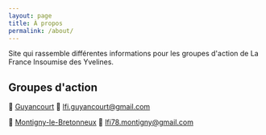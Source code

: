 ```yaml
---
layout: page
title: À propos
permalink: /about/
---
```

Site qui rassemble différentes informations pour les groupes d'action de La France Insoumise des Yvelines.

## Groupes d'action

:small_red_triangle_down: [Guyancourt](https://actionpopulaire.fr/groupes/290fe9b6-c3f5-4d13-a0ff-932a0ffab297/)
:email: [lfi.guyancourt@gmail.com](mailto:lfi.guyancourt@gmail.com)

:small_red_triangle_down: [Montigny-le-Bretonneux](https://actionpopulaire.fr/groupes/4435e573-f00d-4150-9fb1-10c63c6d4abb/)
:email: [lfi78.montigny@gmail.com](mailto:lfi78.montigny@gmail.com)
